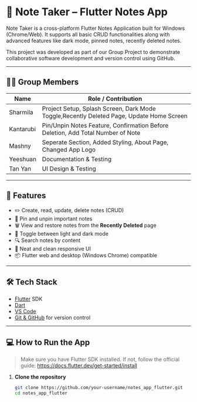 # 📝 Note Taker – Flutter Notes App

Note Taker is a cross-platform Flutter Notes Application built for Windows (Chrome/Web). It supports all basic CRUD functionalities along with advanced features like dark mode, pinned notes, recently deleted notes.

This project was developed as part of our Group Project to demonstrate collaborative software development and version control using GitHub.

---

## 👨‍💻 Group Members

| Name     | Role / Contribution                                                        
|----------|------------------------------------------------------------------------------------------|
| Sharmila | Project Setup, Splash Screen, Dark Mode Toggle,Recently Deleted Page, Update Home Screen |
| Kantarubi| Pin/Unpin Notes Feature, Confirmation Before Deletion, Add Total Number of Note          |
| Mashny   | Seperate Section, Added Styling, About Page, Changed App Logo                            |
| Yeeshuan | Documentation & Testing                                                                  |
| Tan Yan  | UI Design & Testing                                                                      |

---

## 🚀 Features

- ✏️ Create, read, update, delete notes (CRUD)
- 📌 Pin and unpin important notes
- 🗑️ View and restore notes from the **Recently Deleted** page
- 🌙 Toggle between light and dark mode
- 🔍 Search notes by content
- 📁 Neat and clean responsive UI
- 📦 Flutter web and desktop (Windows Chrome) compatible

---

## 🛠️ Tech Stack

- [Flutter](https://flutter.dev/) SDK
- [Dart](https://dart.dev/)
- [VS Code](https://code.visualstudio.com/)
- [Git & GitHub](https://github.com/) for version control

---

## 💻 How to Run the App

> Make sure you have Flutter SDK installed. If not, follow the official guide: https://docs.flutter.dev/get-started/install

1. **Clone the repository**
   ```bash
   git clone https://github.com/your-username/notes_app_flutter.git
   cd notes_app_flutter
